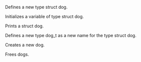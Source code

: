 Defines a new type struct dog.

Initializes a variable of type struct dog.

Prints a struct dog.

Defines a new type dog_t as a new name for the type struct dog.

Creates a new dog.

Frees dogs.

